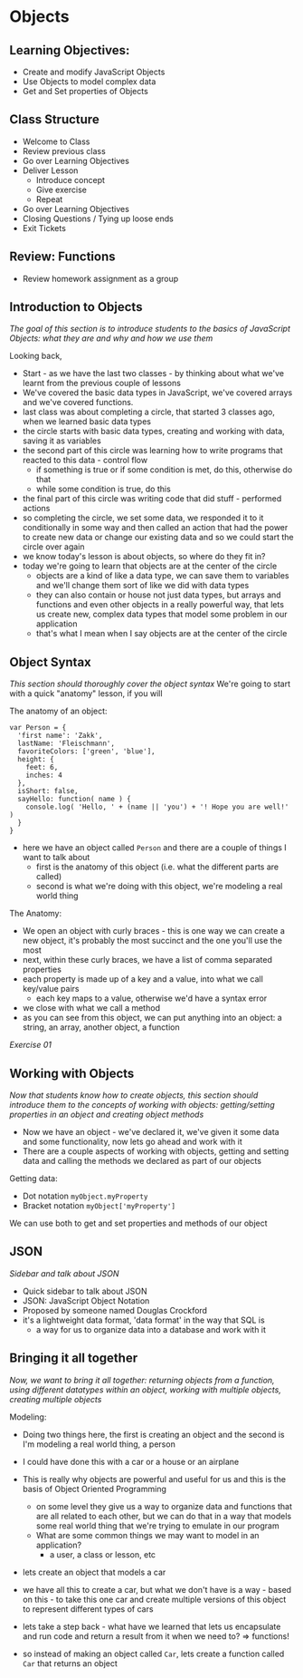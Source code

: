 # Objects

## Learning Objectives:
- Create and modify JavaScript Objects
- Use Objects to model complex data
- Get and Set properties of Objects

## Class Structure
- Welcome to Class
- Review previous class
- Go over Learning Objectives
- Deliver Lesson
  - Introduce concept
  - Give exercise
  - Repeat
- Go over Learning Objectives
- Closing Questions / Tying up loose ends
- Exit Tickets

## Review: Functions
- Review homework assignment as a group

## Introduction to Objects
*The goal of this section is to introduce students to the basics of JavaScript Objects: what they are and why and how we use them*

Looking back,
- Start - as we have the last two classes - by thinking about what we've learnt from the previous couple of lessons
- We've covered the basic data types in JavaScript, we've covered arrays and we've covered functions.
- last class was about completing a circle, that started 3 classes ago, when we learned basic data types
- the circle starts with basic data types, creating and working with data, saving it as variables
- the second part of this circle was learning how to write programs that reacted to this data - control flow
  - if something is true or if some condition is met, do this, otherwise do that
  - while some condition is true, do this
- the final part of this circle was writing code that did stuff - performed actions
- so completing the circle, we set some data, we responded it to it conditionally in some way and then called an action that had the power to create new data or change our existing data and so we could start the circle over again
- we know today's lesson is about objects, so where do they fit in?
- today we're going to learn that objects are at the center of the circle
  - objects are a kind of like a data type, we can save them to variables and we'll change them sort of like we did with data types
  - they can also contain or house not just data types, but arrays and functions and even other objects in a really powerful way, that lets us create new, complex data types that model some problem in our application
  - that's what I mean when I say objects are at the center of the circle

## Object Syntax
*This section should thoroughly cover the object syntax*
We're going to start with a quick "anatomy" lesson, if you will

The anatomy of an object:
```
var Person = {
  'first name': 'Zakk',
  lastName: 'Fleischmann',
  favoriteColors: ['green', 'blue'],
  height: {
    feet: 6,
    inches: 4
  },
  isShort: false,
  sayHello: function( name ) {
    console.log( 'Hello, ' + (name || 'you') + '! Hope you are well!' )
  }
}
```

- here we have an object called `Person` and there are a couple of things I want to talk about
  - first is the anatomy of this object (i.e. what the different parts are called)
  - second is what we're doing with this object, we're modeling a real world thing

The Anatomy:
- We open an object with curly braces - this is one way we can create a new object, it's probably the most succinct and the one you'll use the most
- next, within these curly braces, we have a list of comma separated properties
- each property is made up of a key and a value, into what we call key/value pairs
  - each key maps to a value, otherwise we'd have a syntax error
- we close with what we call a method
- as you can see from this object, we can put anything into an object: a string, an array, another object, a function  

*Exercise 01*

## Working with Objects
*Now that students know how to create objects, this section should introduce them to the concepts of working with objects: getting/setting properties in an object and creating object methods*
- Now we have an object - we've declared it, we've given it some data and some functionality, now lets go ahead and work with it
- There are a couple aspects of working with objects, getting and setting data and calling the methods we declared as part of our objects

Getting data:
- Dot notation
`myObject.myProperty`
- Bracket notation
`myObject['myProperty']`

We can use both to get and set properties and methods of our object

## JSON
*Sidebar and talk about JSON*
- Quick sidebar to talk about JSON
- JSON: JavaScript Object Notation
- Proposed by someone named Douglas Crockford
- it's a lightweight data format, 'data format' in the way that SQL is
  - a way for us to organize data into a database and work with it

## Bringing it all together
*Now, we want to bring it all together: returning objects from a function, using different datatypes within an object, working with multiple objects, creating multiple objects*

Modeling:
- Doing two things here, the first is creating an object and the second is I'm modeling a real world thing, a person
- I could have done this with a car or a house or an airplane
- This is really why objects are powerful and useful for us and this is the basis of Object Oriented Programming
  - on some level they give us a way to organize data and functions that are all related to each other, but we can do that in a way that models some real world thing that we're trying to emulate in our program
  - What are some common things we may want to model in an application?
    - a user, a class or lesson, etc

- lets create an object that models a car
- we have all this to create a car, but what we don't have is a way - based on this - to take this one car and create multiple versions of this object to represent different types of cars
- lets take a step back - what have we learned that lets us encapsulate and run code and return a result from it when we need to? => functions!
- so instead of making an object called `Car`, lets create a function called `Car` that returns an object
